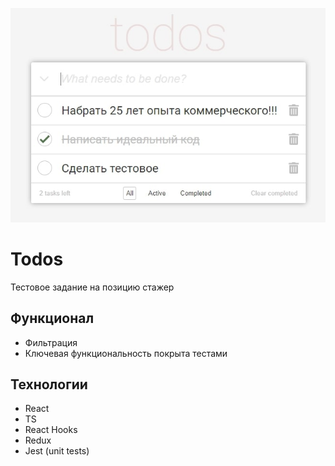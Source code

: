 ![preview](https://github.com/pv18/todo-mindbox/blob/master/public/img/preview.jpg)
# Todos

Тестовое задание на позицию стажер

## Функционал

* Фильтрация
* Ключевая функциональность покрыта тестами

## Технологии

* React
* TS
* React Hooks
* Redux
* Jest (unit tests)